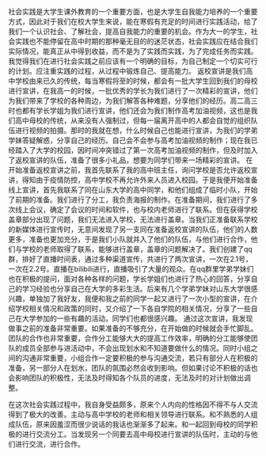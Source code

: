 社会实践是大学生课外教育的一个重要方面，也是大学生自我能力培养的一个重要方式，因此对于我们在校大学生来说，能在寒假有充足的时间进行实践活动，给了我们一个认识社会、了解社会，提高自我能力的重要的机会。作为大一的学生，社会实践也不能停留在高中时期的那种毫无目的的迷茫状态，社会实践应在结合我们实际情况，能真正从中得到收益，而不是为了实践而实践，为了完成任务而实践。我觉得我们在进行社会实践之前应该有一个明确的目标，为自己制定一个切实可行的计划。应注重实践的过程，从过程中锻炼自己、提高能力。
返校宣讲是我们高中学校由来已久的传统，每当寒假将至的时候，都会有一批大学生回到我们的母校进行宣讲，在我高一的时候，一批优秀的学长为我们进行了一次精彩的宣讲，他们为我们带来了学校的各种周边，为我们解答各种难题，分享他们的经历。高二高三时也都有学长学姐为我们进行宣讲，他们还会为我们制作高考加油视频，这也是我们高中母校的传统，从来没有人强制过，但每一届离开高中的人都会自觉的组织队伍进行视频的拍摄。那时的我就在想，什么时候自己也能进行宣讲，为我们的学弟学妹答疑解惑，分享自己的经历。自己会不会参与高考加油视频的制作；现在我已经踏入了大学的校园，因时间冲突错过了第一次高考加油视频的制作，但及时加入了返校宣讲的队伍，准备了很多小礼品，想要为同学们带来一场精彩的宣讲。
在开始准备返校宣讲之前，我首先联系了我的高中班主任，询问学校是否允许返校宣讲，得知由于疫情防控，高中学校不再允许外来人员进入校园。于是我便开始准备线上宣讲，首先我联系了同在山东大学的高中同学，和他们组成了临时小队，开始了前期的准备。我们进行了分工，我负责海报的制作。在准备期间，我们进行了多次线上会议，确定了会议的时间和软件，也与校内老师进行了联系。但在获得学校盖章部分出现了问题，我们无法进入学校，无法进行盖章。当我们正准备联系学校的新媒体进行宣传时，无意间发现了另一支同在准备返校宣讲的队伍，他们的人数更多，准备也更加充分，于是我们小队就并入了他们的队伍，与他们进行合作，他们与学校的老师取得了联系，能够进行盖章，盖章的问题解决了。我们创建了qq群，排好了直播时间表，通过多种渠道宣传，共进行了两次宣讲，一次在2.1号，一次在2.2号。直播在bilibili进行，直播吸引了大量的观众。在qq群里学弟学妹们也在积极的提问，面对各种各样的问题，学长学姐们也进行了热心的回答，分享自己的学习经验也分享自己在大学的多彩生活。后来有几个学弟学妹对山东大学很感兴趣，单独加了我好友，我便和我之前的同学一起又进行了一次小型的宣讲，在介绍学校相关情况和政策的同时，又介绍了一下各自学院的相关情况，分享了一些自己在大学参加的一些有趣的活动，同学们也都很感兴趣。
通过这次宣讲，我发现做事之前的准备非常重要。如果准备的不够充分，在开始做的时候就会手忙脚乱。团队的合作也非常重要，合作分工能够大大的提高工作效率，明确的分工能够使团队的成员全部参与进活动中，不会出现划水和不知道要做什么的情况。同时小组之间的沟通非常重要，小组合作一定要积极的参与沟通交流，若只有部分人在积极的准备，另一部分人在划水，团队的氛围必然会收到影响。但如果讨论不积极的话也会影响团队的积极性，无法及时得知各个队员的进度，无法及时的对计划做出调整。

在这次社会实践过程中，我自身受益颇多，原来个人内向的性格因不得不与人交流得到了极大的改善。主动与高中学校的老师和相关领导进行联系。和不熟悉的人组成队伍，原来因羞涩而很少说话的我话也渐渐多了起来。和一起回到母校的同学积极的进行交流分工。当发现另一个同要去高中母校进行宣讲的队伍时，主动的与他们进行交流，进行合作。